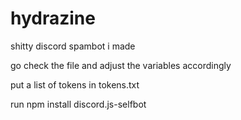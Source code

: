 # hydrazine
shitty discord spambot i made

go check the file and adjust the variables accordingly

put a list of tokens in tokens.txt

run npm install discord.js-selfbot
